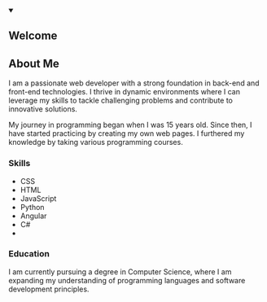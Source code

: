<details id=0 open>
<summary><h2>Welcome</h2></summary>

## About Me

I am a passionate web developer with a strong foundation in back-end and front-end technologies. I thrive in dynamic environments where I can leverage my skills to tackle challenging problems and contribute to innovative solutions.

My journey in programming began when I was 15 years old. Since then, I have started practicing by creating my own web pages. I furthered my knowledge by taking various programming courses.

### Skills

- CSS
- HTML
- JavaScript
- Python
- Angular
- C#
- 
### Education

I am currently pursuing a degree in Computer Science, where I am expanding my understanding of programming languages and software development principles.

</details>

